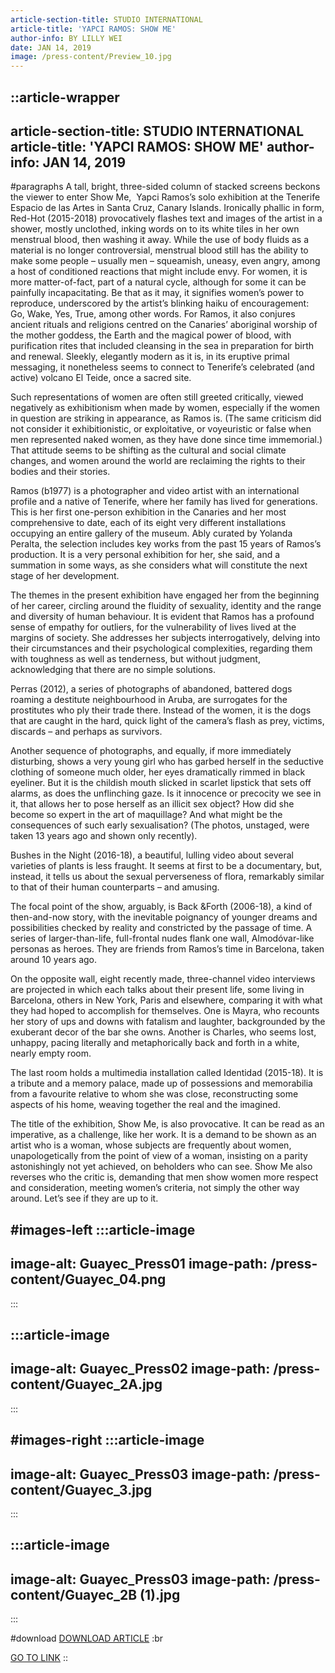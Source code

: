 ```yaml
---
article-section-title: STUDIO INTERNATIONAL
article-title: 'YAPCI RAMOS: SHOW ME'
author-info: BY LILLY WEI
date: JAN 14, 2019
image: /press-content/Preview_10.jpg
---
```


::article-wrapper
---
article-section-title: STUDIO INTERNATIONAL
article-title: 'YAPCI RAMOS: SHOW ME'
author-info: JAN 14, 2019
---
#paragraphs
A tall, bright, three-sided column of stacked screens beckons the viewer to enter Show Me,  Yapci Ramos’s solo exhibition at the Tenerife Espacio de las Artes in Santa Cruz, Canary Islands. Ironically phallic in form, Red-Hot (2015-2018) provocatively flashes text and images of the artist in a shower, mostly unclothed, inking words on to its white tiles in her own menstrual blood, then washing it away. While the use of body fluids as a material is no longer controversial, menstrual blood still has the ability to make some people – usually men – squeamish, uneasy, even angry, among a host of conditioned reactions that might include envy. For women, it is more matter-of-fact, part of a natural cycle, although for some it can be painfully incapacitating. Be that as it may, it signifies women’s power to reproduce, underscored by the artist’s blinking haiku of encouragement: Go, Wake, Yes, True, among other words. For Ramos, it also conjures ancient rituals and religions centred on the Canaries’ aboriginal worship of the mother goddess, the Earth and the magical power of blood, with purification rites that included cleansing in the sea in preparation for birth and renewal. Sleekly, elegantly modern as it is, in its eruptive primal messaging, it nonetheless seems to connect to Tenerife’s celebrated (and active) volcano El Teide, once a sacred site.

Such representations of women are often still greeted critically, viewed negatively as exhibitionism when made by women, especially if the women in question are striking in appearance, as Ramos is. (The same criticism did not consider it exhibitionistic, or exploitative, or voyeuristic or false when men represented naked women, as they have done since time immemorial.) That attitude seems to be shifting as the cultural and social climate changes, and women around the world are reclaiming the rights to their bodies and their stories.

Ramos (b1977) is a photographer and video artist with an international profile and a native of Tenerife, where her family has lived for generations. This is her first one-person exhibition in the Canaries and her most comprehensive to date, each of its eight very different installations occupying an entire gallery of the museum. Ably curated by Yolanda Peralta, the selection includes key works from the past 15 years of Ramos’s production. It is a very personal exhibition for her, she said, and a summation in some ways, as she considers what will constitute the next stage of her development.

The themes in the present exhibition have engaged her from the beginning of her career, circling around the fluidity of sexuality, identity and the range and diversity of human behaviour. It is evident that Ramos has a profound sense of empathy for outliers, for the vulnerability of lives lived at the margins of society. She addresses her subjects interrogatively, delving into their circumstances and their psychological complexities, regarding them with toughness as well as tenderness, but without judgment, acknowledging that there are no simple solutions.

Perras (2012), a series of photographs of abandoned, battered dogs roaming a destitute neighbourhood in Aruba, are surrogates for the prostitutes who ply their trade there. Instead of the women, it is the dogs that are caught in the hard, quick light of the camera’s flash as prey, victims, discards – and perhaps as survivors.

Another sequence of photographs, and equally, if more immediately disturbing, shows a very young girl who has garbed herself in the seductive clothing of someone much older, her eyes dramatically rimmed in black eyeliner. But it is the childish mouth slicked in scarlet lipstick that sets off alarms, as does the unflinching gaze. Is it innocence or precocity we see in it, that allows her to pose herself as an illicit sex object? How did she become so expert in the art of maquillage? And what might be the consequences of such early sexualisation? (The photos, unstaged, were taken 13 years ago and shown only recently).

Bushes in the Night (2016-18), a beautiful, lulling video about several varieties of plants is less fraught. It seems at first to be a documentary, but, instead, it tells us about the sexual perverseness of flora, remarkably similar to that of their human counterparts – and amusing.

The focal point of the show, arguably, is Back \&Forth (2006-18), a kind of then-and-now story, with the inevitable poignancy of younger dreams and possibilities checked by reality and constricted by the passage of time. A series of larger-than-life, full-frontal nudes flank one wall, Almodóvar-like personas as heroes. They are friends from Ramos’s time in Barcelona, taken around 10 years ago.

On the opposite wall, eight recently made, three-channel video interviews are projected in which each talks about their present life, some living in Barcelona, others in New York, Paris and elsewhere, comparing it with what they had hoped to accomplish for themselves. One is Mayra, who recounts her story of ups and downs with fatalism and laughter, backgrounded by the exuberant decor of the bar she owns. Another is Charles, who seems lost, unhappy, pacing literally and metaphorically back and forth in a white, nearly empty room.

The last room holds a multimedia installation called Identidad (2015-18). It is a tribute and a memory palace, made up of possessions and memorabilia from a favourite relative to whom she was close, reconstructing some aspects of his home, weaving together the real and the imagined.

The title of the exhibition, Show Me, is also provocative. It can be read as an imperative, as a challenge, like her work. It is a demand to be shown as an artist who is a woman, whose subjects are frequently about women, unapologetically from the point of view of a woman, insisting on a parity astonishingly not yet achieved, on beholders who can see. Show Me also reverses who the critic is, demanding that men show women more respect and consideration, meeting women’s criteria, not simply the other way around. Let’s see if they are up to it.

#images-left
  :::article-image
  ---
  image-alt: Guayec_Press01
  image-path: /press-content/Guayec_04.png
  ---
  :::

  :::article-image
  ---
  image-alt: Guayec_Press02
  image-path: /press-content/Guayec_2A.jpg
  ---
  :::

#images-right
  :::article-image
  ---
  image-alt: Guayec_Press03
  image-path: /press-content/Guayec_3.jpg
  ---
  :::

  :::article-image
  ---
  image-alt: Guayec_Press03
  image-path: /press-content/Guayec_2B (1).jpg
  ---
  :::

#download
[DOWNLOAD ARTICLE](/press-content/Yacpi-Ramos-participa-en-flux-2021.pdf) :br

[](https://www.eldia.es/cultura/2024/03/02/parir-renacer-yapci-ramos-santa-98938595.html)[GO TO LINK](https://www.studiointernational.com/index.php/yapci-ramos-show-me-review-tenerife-espacio-de-las-artes)
::

